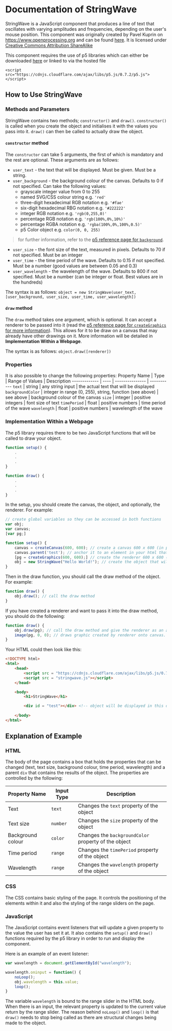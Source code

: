 # Documentation of StringWave

StringWave is a JavaScript component that produces a line of text that oscillates with varying amplitudes and frequencies, depending on the user's mouse position. This component was originally created by Pavel Kuprin on https://www.openprocessing.org and can be found [here](https://www.openprocessing.org/sketch/645694). It is licensed under [Creative Commons Attribution ShareAlike](https://creativecommons.org/licenses/by-sa/3.0/)

This component requires the use of p5 libraries which can either be downloaded [here](https://p5js.org/download/) or linked to via the hosted file
```
<script src="https://cdnjs.cloudflare.com/ajax/libs/p5.js/0.7.2/p5.js"></script>
```

## How to Use StringWave

### Methods and Parameters

StringWave contains two methods; `constructor()` and `draw()`. `constructor()` is called when you create the object and initialises it with the values you pass into it. `draw()` can then be called to actually draw the object.

#### `constructor` method

The `constructor` can take 5 arguments, the first of which is mandatory and the rest are optional. These arguments are as follows:
* `user_text` - the text that will be displayed. Must be given. Must be a string.
* `user_background` - the background colour of the canvas. Defaults to 0 if not specified. Can take the following values:
    * grayscale integer value from 0 to 255
    * named SVG/CSS colour string e.g. `'red'`
    * three-digit hexadecimal RGB notation e.g. `'#fae'`
    * six-digit hexadecimal RBG notation e.g. `'#222222'`
    * integer RGB notation e.g. `'rgb(0,255,0)'`
    * percentage RGB notation e.g. `'rgb(100%,0%,10%)'`
    * percentage RGBA notation e.g. `'rgba(100%,0%,100%,0.5)'`
    * p5 Color object e.g. `color(0, 0, 255)`
> for further information, refer to the [p5 reference page for `background`](https://p5js.org/reference/#/p5/background).
* `user_size` - the font size of the text, measured in pixels. Defaults to 70 if not specified. Must be an integer
* `user_time` - the time period of the wave. Defaults to 0.15 if not specified. Must be a number (good values are between 0.05 and 0.3)
* `user_wavelength` - the wavelength of the wave. Defaults to 800 if not specified. Must be a number (can be integer or float. Best values are in the hundreds)

The syntax is as follows: `object = new StringWave(user_text, [user_background, user_size, user_time, user_wavelength])`

#### `draw` method

The `draw` method takes one argument, which is optional. It can accept a renderer to be passed into it (read the [p5 reference page for `createGraphics` for more information](https://p5js.org/reference/#/p5/createGraphics)). This allows for it to be draw on a canvas that may already have other drawings on it. More information will be detailed in **Implementation Within a Webpage**.

The syntax is as follows: `object.draw([renderer])`

### Properties
It is also possible to change the following properties:
Property Name | Type | Range of Values | Description
------------- | ---- | --------------- | -----------
`text` | string | any string input | the actual text that will be displayed
`backgroundColor` | integer in range (0, 255), string, function (see above) | see above | background colour of the canvas
`size` | integer | positive integers | font size of text
`timePeriod` | float | positive numbers | time period of the wave
`wavelength` | float | positive numbers | wavelength of the wave

### Implementation Within a Webpage

The p5 library requires there to be two JavaScript functions that will be called to draw your object.
```javascript
function setup() {
    .
    .
    .
}

function draw() {
    .
    .
    .
}

```

In the setup, you should create the canvas, the object, and optionally, the renderer. For example:

```javascript
// create global variables so they can be accessed in both functions
var obj;
var canvas;
[var pg;]

function setup() {
	canvas = createCanvas(600, 600); // create a canvas 600 x 600 (in pixels)
	canvas.parent('test'); // anchor it to an element in your html that has id "test"
	[pg = createGraphics(600, 600);] // create the renderer 600 x 600 (in pixels)
	obj = new StringWave("Hello World!"); // create the object that will be drawn on the renderer
}
```

Then in the draw function, you should call the draw method of the object. For example:

```javascript
function draw() {
	obj.draw(); // call the draw method
}
```

If you have created a renderer and want to pass it into the draw method, you should do the following:

```javascript
function draw() {
    obj.draw(pg); // call the draw method and give the renderer as an argument
    image(pg, 0, 0); // draws graphic created by renderer onto canvas. syntax is as follows: image(img, x-coord, y-coord)
}
```

Your HTML could then look like this:

```html
<!DOCTYPE html>
<html>
    <head>
        <script src = "https://cdnjs.cloudflare.com/ajax/libs/p5.js/0.7.2/p5.js"></script>
        <script src = "stringwave.js"></script>   
    </head>

    <body>
        <h1>StringWave</h1>

        <div id = "test"></div> <!-- object will be displayed in this div box -->
        
    </body>
</html>
```

## Explanation of Example

### HTML

The body of the page contains a box that holds the properties that can be changed (text, text size, background colour, time period, wavelength) and a parent `div` that contains the results of the object. The properties are controlled by the following:

Property Name | Input Type | Description
--------------|------------|------------
Text | `text` | Changes the `text` property of the object
Text size | `number` | Changes the `size` property of the object
Background colour | `color` | Changes the `backgroundColor` property of the object
Time period | `range` | Changes the `timePeriod` property of the object
Wavelength | `range` | Changes the `wavelength` property of the object

### CSS

The CSS contains basic styling of the page. It controls the positioning of the elements within it and also the styling of the range sliders on the page.

### JavaScript

The JavaScript contains event listeners that will update a given property to the value the user has set it at. It also contains the `setup()` and `draw()` functions required by the p5 library in order to run and display the component.

Here is an example of an event listener:

```javascript
var wavelength = document.getElementById("wavelength");

wavelength.oninput = function() {
    noLoop();
    obj.wavelength = this.value;
    loop();
}
```
The variable `wavelength` is bound to the range slider in the HTML body. When there is an input, the relevant property is updated to the current value return by the range slider. The reason behind `noLoop()` and `loop()` is that `draw()` needs to stop being called as there are structural changes being made to the object.